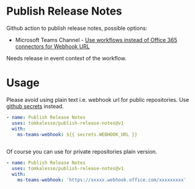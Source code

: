 # Publish Release Notes

Github action to publish release notes, possible options:

- Microsoft Teams Channel - [Use workflows instead of Office 365 connectors for Webhook URL](https://devblogs.microsoft.com/microsoft365dev/retirement-of-office-365-connectors-within-microsoft-teams/)

Needs release in event context of the workflow.

# Usage

Please avoid using plain text i.e. webhook url for public repositories. Use [github secrets](https://docs.github.com/en/actions/security-guides/using-secrets-in-github-actions#about-secrets) instead.
<!-- start usage -->
```yaml
- name: Publish Release Notes
  uses: tomkalesse/publish-release-notes@v1
  with:
    ms-teams-webhook: ${{ secrets.WEBHOOK_URL }}
    
```
<!-- end usage -->

Of course you can use for private repositories plain version.
<!-- start usage -->
```yaml
- name: Publish Release Notes
  uses: tomkalesse/publish-release-notes@v1
  with:
    ms-teams-webhook: 'https://xxxxx.webhook.office.com/xxxxxxxxx'
    
```
<!-- end usage -->